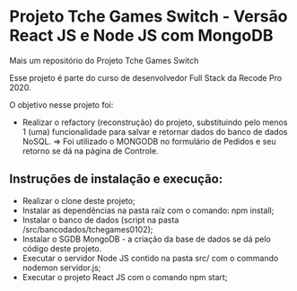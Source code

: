 # Projeto Tche Games Switch - Versão React JS e Node JS com  MongoDB

Mais um repositório do Projeto Tche Games Switch

Esse projeto é parte do curso de desenvolvedor Full Stack da Recode Pro 2020.

O objetivo nesse projeto foi:
* Realizar o refactory (reconstrução) do projeto, substituindo pelo menos 1 (uma) funcionalidade para salvar e retornar dados do banco de dados NoSQL.
=> Foi utilizado o MONGODB no formulário de Pedidos e seu retorno se dá na página de Controle.


## Instruções de instalação e execução:
* Realizar o clone deste projeto;
* Instalar as dependências na pasta raíz com o comando: npm install;
* Instalar o banco de dados (script na pasta /src/bancodados/tchegames0102);
* Instalar o SGDB MongoDB - a criação da base de dados se dá pelo código deste projeto.
* Executar o servidor Node JS contido na pasta src/ com o commando nodemon servidor.js;
* Executar o projeto React JS com o comando npm start;
